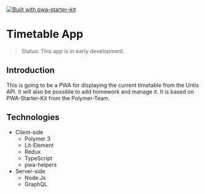 [![Built with pwa–starter–kit](https://img.shields.io/badge/built_with-pwa–starter–kit_-blue.svg)](https://github.com/Polymer/pwa-starter-kit "Built with pwa–starter–kit")

# Timetable App

> Status: This app is in early development.

## Introduction

This is going to be a PWA for displaying the current timetable from the Untis API. It will also be possible to add homework and manage it. It is based on PWA-Starter-Kit from the Polymer-Team.

## Technologies

- Client-side
  - Polymer 3
  - Lit-Element
  - Redux
  - TypeScript
  - pwa-helpers
- Server-side
  - Node.Js
  - GraphQL